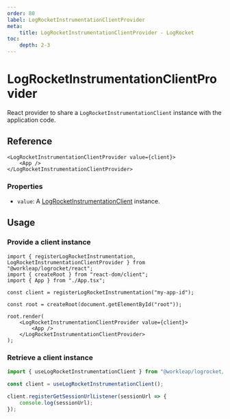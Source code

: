 ```yaml
---
order: 80
label: LogRocketInstrumentationClientProvider
meta:
    title: LogRocketInstrumentationClientProvider - LogRocket
toc:
    depth: 2-3
---
```


# LogRocketInstrumentationClientProvider

React provider to share a `LogRocketInstrumentationClient` instance with the application code.

## Reference

```tsx
<LogRocketInstrumentationClientProvider value={client}>
    <App />
</LogRocketInstrumentationClientProvider>
```

### Properties

- `value`: A [LogRocketInstrumentationClient](./LogRocketInstrumentationClient.md) instance.

## Usage

### Provide a client instance

```tsx !#10-12
import { registerLogRocketInstrumentation, LogRocketInstrumentationClientProvider } from "@workleap/logrocket/react";
import { createRoot } from "react-dom/client";
import { App } from "./App.tsx";

const client = registerLogRocketInstrumentation("my-app-id");

const root = createRoot(document.getElementById("root"));

root.render(
    <LogRocketInstrumentationClientProvider value={client}>
        <App />
    </LogRocketInstrumentationClientProvider>
);
```

### Retrieve a client instance

```ts !#3
import { useLogRocketInstrumentationClient } from "@workleap/logrocket/react";

const client = useLogRocketInstrumentationClient();

client.registerGetSessionUrlListener(sessionUrl => {
    console.log(sessionUrl);
});
```
